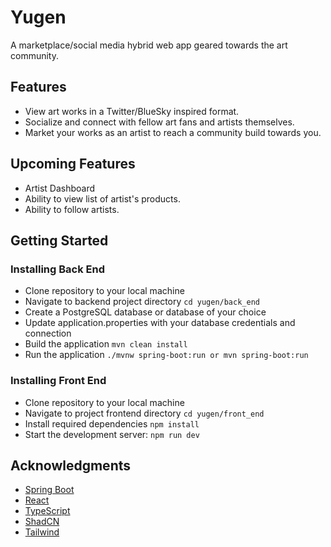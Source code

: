# Yugen

A marketplace/social media hybrid web app geared towards the art community.

## Features

- View art works in a Twitter/BlueSky inspired format.
- Socialize and connect with fellow art fans and artists themselves.
- Market your works as an artist to reach a community build towards you.

## Upcoming Features

* Artist Dashboard
* Ability to view list of artist's products.
* Ability to follow artists.

## Getting Started

### Installing Back End

* Clone repository to your local machine
* Navigate to backend project directory `cd yugen/back_end`
* Create a PostgreSQL database or database of your choice 
* Update application.properties with your database credentials and connection
* Build the application `mvn clean install`
* Run the application `./mvnw spring-boot:run or mvn spring-boot:run`

### Installing Front End


* Clone repository to your local machine
* Navigate to project frontend directory `cd yugen/front_end`
* Install required dependencies `npm install`
* Start the development server: `npm run dev`



## Acknowledgments

* [Spring Boot](https://spring.io/projects/spring-boot)
* [React](https://react.dev/)
* [TypeScript](https://www.typescriptlang.org/)
* [ShadCN](https://ui.shadcn.com/)
* [Tailwind](https://tailwindcss.com/)



